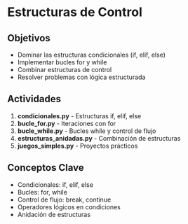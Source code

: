 # Estructuras de Control

## Objetivos
- Dominar las estructuras condicionales (if, elif, else)
- Implementar bucles for y while
- Combinar estructuras de control
- Resolver problemas con lógica estructurada

## Actividades
1. **condicionales.py** - Estructuras if, elif, else
2. **bucle_for.py** - Iteraciones con for
3. **bucle_while.py** - Bucles while y control de flujo
4. **estructuras_anidadas.py** - Combinación de estructuras
5. **juegos_simples.py** - Proyectos prácticos

## Conceptos Clave
- Condicionales: if, elif, else
- Bucles: for, while
- Control de flujo: break, continue
- Operadores lógicos en condiciones
- Anidación de estructuras